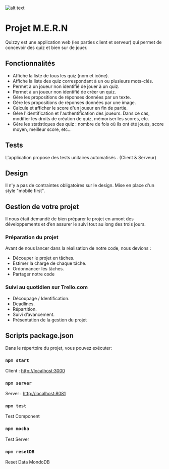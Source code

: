 ![alt text](https://administration.julienvanroy.fr/wp-content/uploads/2019/05/logo.png)
# Projet M.E.R.N

Quizzy est une application web (les parties client et serveur) qui permet de concevoir des quiz et bien sur de jouer.

## Fonctionnalités

- Affiche la liste de tous les quiz (nom et icône).
- Affiche la liste des quiz correspondant à un ou plusieurs mots-clés.
- Permet à un joueur non identifié de jouer à un quiz.
- Permet à un joueur non identifié de créer un quiz.
- Gére les propositions de réponses données par un texte.
- Gére les propositions de réponses données par une image.
- Calcule et afficher le score d'un joueur en fin de partie.
- Gére l'identification et l'authentification des joueurs. Dans ce cas, modifier les droits de création de quiz, mémoriser les scores, etc.
- Gére les statistiques des quiz : nombre de fois où ils ont été joués, score moyen, meilleur score, etc...

## Tests

L'application propose des tests unitaires automatisés . (Client & Serveur)

## Design

Il n'y a pas de contraintes obligatoires sur le design. 
Mise en place d'un style "mobile first".

## Gestion de votre projet

Il nous était demandé de bien préparer le projet en amont des développements et d’en assurer le suivi tout au long des trois jours.

### Préparation du projet

Avant de nous lancer dans la réalisation de notre code, nous devions :

- Découper le projet en tâches.
- Estimer la charge de chaque tâche.
- Ordonnancer les tâches.
- Partager notre code

### Suivi au quotidien sur Trello.com

- Découpage / Identification.
- Deadlines.
- Répartition.
- Suivi d’avancement.
- Présentation de la gestion du projet

## Scripts package.json

Dans le répertoire du projet, vous pouvez exécuter:

### `npm start`

Client : [http://localhost:3000](http://localhost:3000)

### `npm server`

Server : [http://localhost:8081](http://localhost:8081)

### `npm test`

Test Component

### `npm mocha`

Test Server

### `npm resetDB`

Reset Data MondoDB
